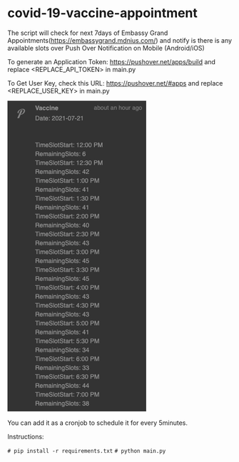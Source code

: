 # covid-19-vaccine-appointment


The script will check for next 7days of Embassy Grand Appointments(https://embassygrand.mdnius.com/) and notify is there is any available slots over Push Over Notification on Mobile (Android/iOS)

To generate an Application Token: https://pushover.net/apps/build and replace <REPLACE_API_TOKEN> in main.py

To Get User Key, check this URL: https://pushover.net/#apps and replace <REPLACE_USER_KEY> in main.py


![](Push_Over_Notification.png)

You can add it as a cronjob to schedule it for every 5minutes.

Instructions:

```# pip install -r requirements.txt```
```# python main.py```

